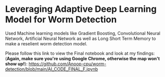 # Leveraging Adaptive Deep Learning Model for Worm Detection
Used Machine learning models like Gradient Boosting, Convolutional Neural Network, Artificial Neural Network as well as Long Short Term Memory to make a reselient worm detection model.

Please follow this link to view the Final notebook and look at my findings:
(**Again, make sure you're using Google Chrome, otherwise the map won't show up!**):
https://github.com/Anoop-cpu/worm-detection/blob/main/AI_CODE_FINAL_F.ipynb
